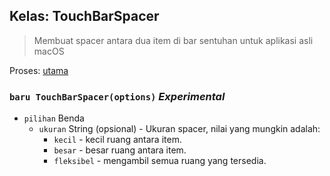 ## Kelas: TouchBarSpacer

> Membuat spacer antara dua item di bar sentuhan untuk aplikasi asli macOS

Proses: [utama](../tutorial/application-architecture.md#main-and-renderer-processes)

### `baru TouchBarSpacer(options)` *Experimental*

* `pilihan` Benda 
  * `ukuran` String (opsional) - Ukuran spacer, nilai yang mungkin adalah: 
    * `kecil` - kecil ruang antara item.
    * `besar` - besar ruang antara item.
    * `fleksibel` - mengambil semua ruang yang tersedia.
